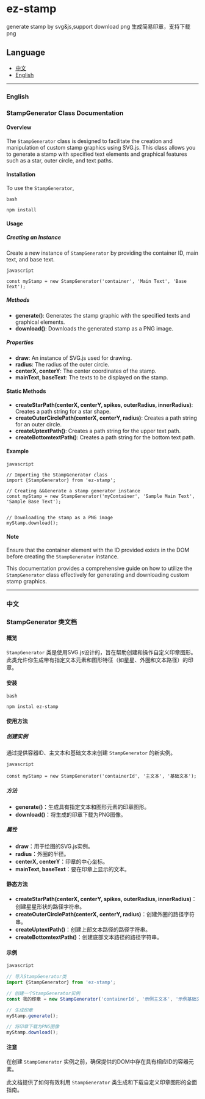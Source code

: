 # ez-stamp

generate stamp by svg&amp;js,support download png
生成简易印章，支持下载 png



## Language

- [中文](#中文)
- [English](#english)

---

### English

### StampGenerator Class Documentation

#### Overview

The `StampGenerator` class is designed to facilitate the creation and manipulation of custom stamp graphics using SVG.js. This class allows you to generate a stamp with specified text elements and graphical features such as a star, outer circle, and text paths.

#### Installation

To use the `StampGenerator`,

```
bash

npm install
```

#### Usage

##### Creating an Instance

Create a new instance of `StampGenerator` by providing the container ID, main text, and base text.

```
javascript

const myStamp = new StampGenerator('container', 'Main Text', 'Base Text');
```

##### Methods

- **generate()**: Generates the stamp graphic with the specified texts and graphical elements.
- **download()**: Downloads the generated stamp as a PNG image.

##### Properties

- **draw**: An instance of SVG.js used for drawing.
- **radius**: The radius of the outer circle.
- **centerX, centerY**: The center coordinates of the stamp.
- **mainText, baseText**: The texts to be displayed on the stamp.

#### Static Methods

- **createStarPath(centerX, centerY, spikes, outerRadius, innerRadius)**: Creates a path string for a star shape.
- **createOuterCirclePath(centerX, centerY, radius)**: Creates a path string for an outer circle.
- **createUptextPath()**: Creates a path string for the upper text path.
- **createBottomtextPath()**: Creates a path string for the bottom text path.

#### Example

```
javascript

// Importing the StampGenerator class
import {StampGenerator} from 'ez-stamp';

// Creating &&Generate a stamp generator instance 
const myStamp = new StampGenerator('myContainer', 'Sample Main Text', 'Sample Base Text');


// Downloading the stamp as a PNG image
myStamp.download();
```

#### Note

Ensure that the container element with the ID provided exists in the DOM before creating the `StampGenerator` instance.

This documentation provides a comprehensive guide on how to utilize the `StampGenerator` class effectively for generating and downloading custom stamp graphics.

---

### 中文

### StampGenerator 类文档

#### 概览

`StampGenerator` 类是使用SVG.js设计的，旨在帮助创建和操作自定义印章图形。此类允许你生成带有指定文本元素和图形特征（如星星、外圈和文本路径）的印章。

#### 安装



```
bash

npm instal ez-stamp
```

#### 使用方法

##### 创建实例

通过提供容器ID、主文本和基础文本来创建 `StampGenerator` 的新实例。

```
javascript

const myStamp = new StampGenerator('containerId', '主文本', '基础文本');
```

##### 方法

- **generate()**：生成具有指定文本和图形元素的印章图形。
- **download()**：将生成的印章下载为PNG图像。

##### 属性

- **draw**：用于绘图的SVG.js实例。
- **radius**：外圈的半径。
- **centerX, centerY**：印章的中心坐标。
- **mainText, baseText**：要在印章上显示的文本。

#### 静态方法

- **createStarPath(centerX, centerY, spikes, outerRadius, innerRadius)**：创建星星形状的路径字符串。
- **createOuterCirclePath(centerX, centerY, radius)**：创建外圈的路径字符串。
- **createUptextPath()**：创建上部文本路径的路径字符串。
- **createBottomtextPath()**：创建底部文本路径的路径字符串。

#### 示例

```js
javascript

// 导入StampGenerator类
import {StampGenerator} from 'ez-stamp';

// 创建一个StampGenerator实例
const 我的印章 = new StampGenerator('containerId', '示例主文本', '示例基础文本');

// 生成印章
myStamp.generate();

// 将印章下载为PNG图像
myStamp.download();
```

#### 注意

在创建 `StampGenerator` 实例之前，确保提供的DOM中存在具有相应ID的容器元素。

此文档提供了如何有效利用 `StampGenerator` 类生成和下载自定义印章图形的全面指南。

